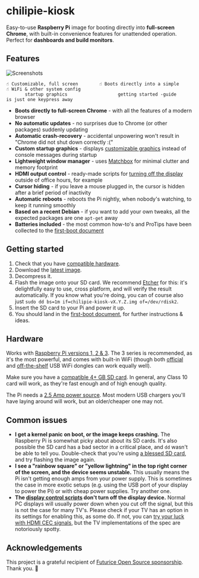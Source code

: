 # chilipie-kiosk

Easy-to-use **Raspberry Pi** image for booting directly into **full-screen Chrome**, with built-in convenience features for unattended operation. Perfect for **dashboards and build monitors**.

## Features

![Screenshots](https://github.com/futurice/chilipie-kiosk/blob/master/docs/screenshot.png)

```
☝️ Customizable, full screen        ☝️ Boots directly into a simple       ☝️ WiFi & other system config
       startup graphics                   getting started -guide              is just one keypress away
```

* **Boots directly to full-screen Chrome** - with all the features of a modern browser
* **No automatic updates** - no surprises due to Chrome (or other packages) suddenly updating
* **Automatic crash-recovery** - accidental unpowering won't result in "Chrome did not shut down correctly :("
* **Custom startup graphics** - displays [customizable graphics](home/background.png) instead of console messages during startup
* **Lightweight window manager** - uses [Matchbox](https://www.yoctoproject.org/tools-resources/projects/matchbox) for minimal clutter and memory footprint
* **HDMI output control** - ready-made scripts for [turning off the display](home/crontab.example) outside of office hours, for example
* **Cursor hiding** - if you leave a mouse plugged in, the cursor is hidden after a brief period of inactivity
* **Automatic reboots** - reboots the Pi nightly, when nobody's watching, to keep it running smoothly
* **Based on a recent Debian** - if you want to add your own tweaks, all the expected packages are one `apt-get` away
* **Batteries included** - the most common how-to's and ProTips have been collected to the [first-boot document](first-boot.md)

## Getting started

1. Check that you have [compatible hardware](#hardware).
1. Download the [latest image](https://github.com/futurice/chilipie-kiosk/releases).
1. Decompress it.
1. Flash the image onto your SD card. We recommend [Etcher](https://etcher.io/) for this: it's delightfully easy to use, cross platform, and will verify the result automatically. If you know what you're doing, you can of course also just `sudo dd bs=1m if=chilipie-kiosk-vX.Y.Z.img of=/dev/rdisk2`.
1. Insert the SD card to your Pi and power it up.
1. You should land in the [first-boot document](first-boot.md), for further instructions & ideas.

## Hardware

Works with [Raspberry Pi versions 1, 2 & 3](https://www.raspberrypi.org/products/). The 3 series is recommended, as it's the most powerful, and comes with built-in WiFi (though both [official](https://www.raspberrypi.org/products/raspberry-pi-usb-wifi-dongle/) and [off-the-shelf](https://elinux.org/RPi_USB_Wi-Fi_Adapters) USB WiFi dongles can work equally well).

Make sure you have a [compatible 4+ GB SD card](http://elinux.org/RPi_SD_cards). In general, any Class 10 card will work, as they're fast enough and of high enough quality.

The Pi needs a [2.5 Amp power source](https://www.raspberrypi.org/documentation/hardware/raspberrypi/power/README.md). Most modern USB chargers you'll have laying around will work, but an older/cheaper one may not.

## Common issues

* **I get a kernel panic on boot, or the image keeps crashing.** The Raspberry Pi is somewhat picky about about its SD cards. It's also possible the SD card has a bad sector in a critical place, and `dd` wasn't be able to tell you. Double-check that you're using [a blessed SD card](http://elinux.org/RPi_SD_cards), and try flashing the image again.
* **I see a "rainbow square" or "yellow lightning" in the top right corner of the screen, and the device seems unstable.** This usually means the Pi isn't getting enough amps from your power supply. This is sometimes the case in more exotic setups (e.g. using the USB port of your display to power the Pi) or with cheap power supplies. Try another one.
* **The [display control scripts](home/display-on.sh) don't turn off the display device.** Normal PC displays will usually power down when you cut off the signal, but this is not the case for many TV's. Please check if your TV has an option in its settings for enabling this, as some do. If not, you can [try your luck with HDMI CEC signals](http://raspberrypi.stackexchange.com/questions/9142/commands-for-using-cec-client), but the TV implementations of the spec are notoriously spotty.

## Acknowledgements

This project is a grateful recipient of [Futurice Open Source sponsorship](http://futurice.com/blog/sponsoring-free-time-open-source-activities). Thank you. 🙇
